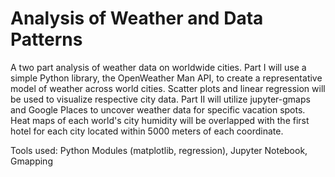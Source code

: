 # Analysis of Weather and Data Patterns
A two part analysis of weather data on worldwide cities. Part I will use a simple Python library, the OpenWeather Man API, to create a representative model of weather across world cities. Scatter plots and linear regression will be used to visualize respective city data. Part II will utilize jupyter-gmaps and Google Places to uncover weather data for specific vacation spots. Heat maps of each world's city humidity will be overlapped with the first hotel for each city located within 5000 meters of each coordinate. 

Tools used: Python Modules (matplotlib, regression), Jupyter Notebook, Gmapping
